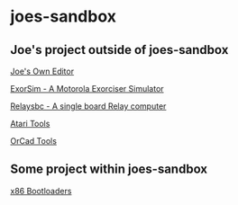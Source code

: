 joes-sandbox
============

## Joe's project outside of joes-sandbox

[Joe's Own Editor](http://joe-editor.sourceforge.net)

[ExorSim - A Motorola Exorciser Simulator](http://exorsim.sourceforge.net)

[Relaysbc - A single board Relay computer](http://relaysbc.sourceforge.net)

[Atari Tools](https://github.com/jhallen/atari-tools)

[OrCad Tools](https://github.com/jhallen/orcad-tools)

## Some project within joes-sandbox

[x86 Bootloaders](https://github.com/jhallen/joes-sandbox/tree/master/boot)

